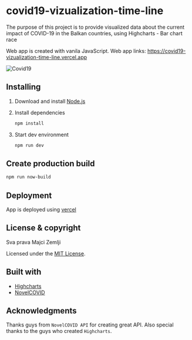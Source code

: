 # covid19-vizualization-time-line

The purpose of this project is to provide visualized data about the current
impact of COVID-19 in the Balkan countries, using Highcharts - Bar chart race

Web app is created with vanila JavaScript. Web app links: <https://covid19-vizualization-time-line.vercel.app>

![Covid19](src/assets/vizualization-covid19.gif)

## Installing

1. Download and install [Node.js](https://nodejs.org/en/)

2. Install dependencies

   ```bash
   npm install
   ```

3. Start dev environment

   ```bash
   npm run dev
   ```

## Create production build

```bash
npm run now-build
```

## Deployment

App is deployed using [vercel](https://vercel.com/)

## License & copyright

Sva prava Majci Zemlji

Licensed under the [MIT License](LICENSE).

## Built with

- [Highcharts](https://www.highcharts.com/)
- [NovelCOVID](https://github.com/NovelCOVID/API)

## Acknowledgments

Thanks guys from `NovelCOVID API` for creating great API. Also special thanks to the guys who created `Highcharts`.
